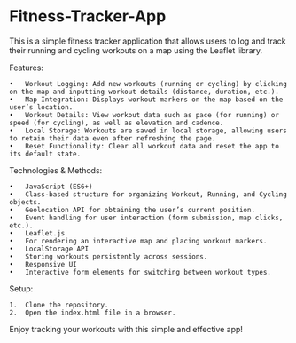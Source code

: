 # Fitness-Tracker-App
This is a simple fitness tracker application that allows users to log and track their running and cycling workouts on a map using the Leaflet library.

Features:

	•	Workout Logging: Add new workouts (running or cycling) by clicking on the map and inputting workout details (distance, duration, etc.).
	•	Map Integration: Displays workout markers on the map based on the user’s location.
	•	Workout Details: View workout data such as pace (for running) or speed (for cycling), as well as elevation and cadence.
	•	Local Storage: Workouts are saved in local storage, allowing users to retain their data even after refreshing the page.
	•	Reset Functionality: Clear all workout data and reset the app to its default state.

Technologies & Methods:

	•	JavaScript (ES6+)
	•	Class-based structure for organizing Workout, Running, and Cycling objects.
	•	Geolocation API for obtaining the user’s current position.
	•	Event handling for user interaction (form submission, map clicks, etc.).
	•	Leaflet.js
	•	For rendering an interactive map and placing workout markers.
	•	LocalStorage API
	•	Storing workouts persistently across sessions.
	•	Responsive UI
	•	Interactive form elements for switching between workout types.

Setup:

	1.	Clone the repository.
	2.	Open the index.html file in a browser.

Enjoy tracking your workouts with this simple and effective app!
